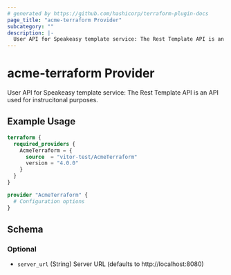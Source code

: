 ```yaml
---
# generated by https://github.com/hashicorp/terraform-plugin-docs
page_title: "acme-terraform Provider"
subcategory: ""
description: |-
  User API for Speakeasy template service: The Rest Template API is an API used for instrucitonal purposes.
---
```


# acme-terraform Provider

User API for Speakeasy template service: The Rest Template API is an API used for instrucitonal purposes.

## Example Usage

```terraform
terraform {
  required_providers {
    AcmeTerraform = {
      source  = "vitor-test/AcmeTerraform"
      version = "4.0.0"
    }
  }
}

provider "AcmeTerraform" {
  # Configuration options
}
```

<!-- schema generated by tfplugindocs -->
## Schema

### Optional

- `server_url` (String) Server URL (defaults to http://localhost:8080)

